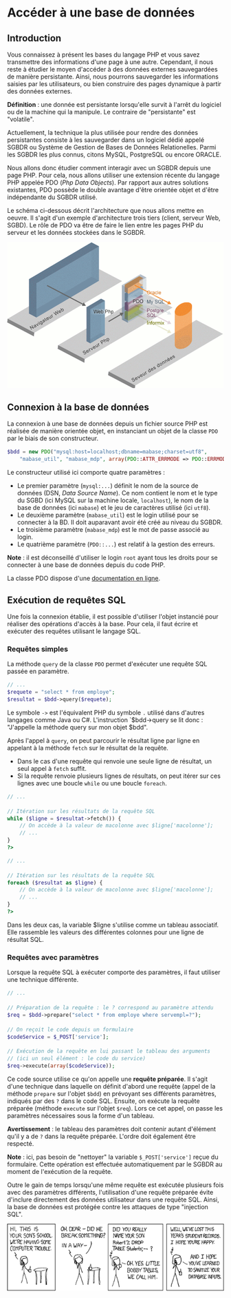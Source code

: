 # Accéder à une base de données

## Introduction

Vous connaissez à présent les bases du langage PHP et vous savez transmettre des informations d'une page à une autre. Cependant, il nous reste à étudier le moyen d'accéder à des données externes sauvegardées de manière persistante. Ainsi, nous pourrons sauvegarder les informations saisies par les utilisateurs, ou bien construire des pages dynamique à partir des données externes.

**Définition** : une donnée est persistante lorsqu'elle survit à l'arrêt du logiciel ou de la machine qui la manipule. Le contraire de "persistante" est "volatile".

Actuellement, la technique la plus utilisée pour rendre des données persistantes consiste à les sauvegarder dans un logiciel dédié appelé SGBDR ou Système de Gestion de Bases de Données Relationelles. Parmi les SGBDR les plus connus, citons MySQL, PostgreSQL ou encore ORACLE.

Nous allons donc étudier comment interagir avec un SGBDR depuis une page PHP. Pour cela, nous allons utiliser une extension récente du langage PHP appelée PDO (*Php Data Objects*). Par rapport aux autres solutions existantes, PDO possède le double avantage d'être orientée objet et d'être indépendante du SGBDR utilisé.

Le schéma ci-dessous décrit l'architecture que nous allons mettre en oeuvre. Il s'agit d'un exemple d'architecture trois tiers (client, serveur Web, SGBD). Le rôle de PDO va être de faire le lien entre les pages PHP du serveur et les données stockées dans le SGBDR.

![](images/acces-bd/archi-pdo.gif)

## Connexion à la base de données

La connexion à une base de données depuis un fichier source PHP est réalisée de manière orientée objet, en instanciant un objet de la classe `PDO` par le biais de son constructeur.  

```php
$bdd = new PDO("mysql:host=localhost;dbname=mabase;charset=utf8", 
    "mabase_util", "mabase_mdp", array(PDO::ATTR_ERRMODE => PDO::ERRMODE_EXCEPTION));
```

Le constructeur utilisé ici comporte quatre paramètres :

* Le premier paramètre (`mysql:...`) définit le nom de la source de données (DSN, *Data Source Name*). Ce nom contient le nom et le type du SGBD (ici MySQL sur la machine locale, `localhost`), le nom de la base de données (ici `mabase`) et le jeu de caractères utilisé (ici `utf8`). 
* Le deuxième paramètre (`mabase_util`) est le login utilisé pour se connecter à la BD. Il doit auparavant avoir été créé au niveau du SGBDR.
* Le troisième paramètre (`mabase_mdp`) est le mot de passe associé au login.
* Le quatrième paramètre (`PDO::...`) est relatif à la gestion des erreurs.

**Note** : il est déconseillé d'utiliser le login `root` ayant tous les droits pour se connecter à une base de données depuis du code PHP.

La classe PDO dispose d'une [documentation en ligne](http://www.php.net/manual/fr/class.pdo.php).

## Exécution de requêtes SQL

Une fois la connexion établie, il est possible d'utiliser l'objet instancié pour réaliser des opérations d'accès à la base. Pour cela, il faut écrire et exécuter des requêtes utilisant le langage SQL.

### Requêtes simples

La méthode `query` de la classe `PDO` permet d'exécuter une requête SQL passée en paramètre.

```php
// ...
$requete = "select * from employe";
$resultat = $bdd->query($requete);
```

Le symbole `->` est l'équivalent PHP du symbole `.` utilisé dans d'autres langages comme Java ou C#. L'instruction `$bdd->query se lit donc : "J'appelle la méthode query sur mon objet $bdd".

Après l'appel à `query`, on peut parcourir le résultat ligne par ligne en appelant à la méthode `fetch` sur le résultat de la requête.

* Dans le cas d'une requête qui renvoie une seule ligne de résultat, un seul appel à `fetch` suffit.
* Si la requête renvoie plusieurs lignes de résultats, on peut itérer sur ces lignes avec une boucle `while` ou une boucle `foreach`.

```php
// ...

// Itération sur les résultats de la requête SQL
while ($ligne = $resultat->fetch()) {
    // On accède à la valeur de macolonne avec $ligne['macolonne'];
    // ...
}
?>
```

```php
// ...

// Itération sur les résultats de la requête SQL
foreach ($resultat as $ligne) {
    // On accède à la valeur de macolonne avec $ligne['macolonne'];
    // ...
}
?>
```

Dans les deux cas, la variable $ligne s'utilise comme un tableau associatif. Elle rassemble les valeurs des différentes colonnes pour une ligne de résultat SQL.

### Requêtes avec paramètres

Lorsque la requête SQL à exécuter comporte des paramètres, il faut utiliser une technique différente.

```php
// ...

// Préparation de la requête : le ? correspond au paramètre attendu
$req = $bdd->prepare("select * from employe where servempl=?");

// On reçoit le code depuis un formulaire
$codeService = $_POST['service'];

// Exécution de la requête en lui passant le tableau des arguments
// (ici un seul élément : le code du service)
$req->execute(array($codeService));
```

Ce code source utilise ce qu'on appelle une **requête préparée**. Il s'agit d'une technique dans laquelle on définit d'abord une requête (appel de la méthode `prepare` sur l'objet `$bdd`) en prévoyant ses différents paramètres, indiqués par des `?` dans le code SQL. Ensuite, on exécute la requête préparée (méthode `execute` sur l'objet `$req`). Lors ce cet appel, on passe les paramètres nécessaires sous la forme d'un tableau.

**Avertissement** : le tableau des paramètres doit contenir autant d'élément qu'il y a de `?` dans la requête préparée. L'ordre doit également être respecté.

**Note** : ici, pas besoin de "nettoyer" la variable `$_POST['service']` reçue du formulaire. Cette opération est effectuée automatiquement par le SGBDR au moment de l'exécution de la requête.

Outre le gain de temps lorsqu'une même requête est exécutée plusieurs fois avec des paramètres différents, l'utilisation d'une requête préparée évite d'inclure directement des données utilisateur dans une requête SQL. Ainsi, la base de données est protégée contre les attaques de type "injection SQL".

![](images/acces-bd/sql_injection.png)
